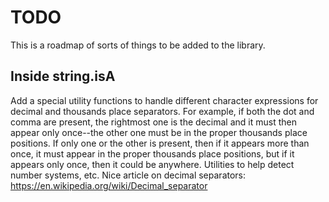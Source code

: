 # TODO

This is a roadmap of sorts of things to be added to the library.

## Inside string.isA

Add a special utility functions to handle different character expressions for decimal and thousands place separators. For example, if both the dot and comma are present, the rightmost one is the decimal and it must then appear only once--the other one must be in the proper thousands place positions. If only one or the other is present, then if it appears more than once, it must appear in the proper thousands place positions, but if it appears only once, then it could be anywhere. Utilities to help detect number systems, etc. Nice article on decimal separators: https://en.wikipedia.org/wiki/Decimal_separator
